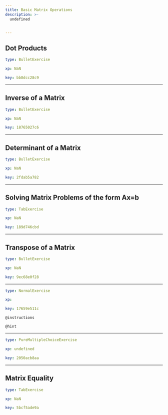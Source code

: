 ```yaml
---
title: Basic Matrix Operations
description: >-
  undefined


---
```

## Dot Products

```yaml
type: BulletExercise

xp: NaN

key: bb8dcc28c9
```














---
## Inverse of a Matrix

```yaml
type: BulletExercise

xp: NaN

key: 18765027c6
```














---
## Determinant of a Matrix

```yaml
type: BulletExercise

xp: NaN

key: 2fdab5a782
```














---
## Solving Matrix Problems of the form Ax=b

```yaml
type: TabExercise

xp: NaN

key: 189d746cbd
```














---
## Transpose of a Matrix

```yaml
type: BulletExercise

xp: NaN

key: 9ec68e0f28
```













***



```yaml
type: NormalExercise

xp: 

key: 17659e511c
```



`@instructions`


`@hint`












***



```yaml
type: PureMultipleChoiceExercise

xp: undefined

key: 2050acb8aa
```















---
## Matrix Equality

```yaml
type: TabExercise

xp: NaN

key: 5bcf5ade9a
```













